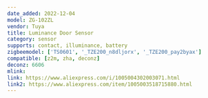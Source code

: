 ```yaml
---
date_added: 2022-12-04
model: ZG-102ZL
vendor: Tuya
title: Luminance Door Sensor
category: sensor
supports: contact, illuminance, battery
zigbeemodel: ['TS0601', '_TZE200_n8dljorx', '_TZE200_pay2byax']
compatible: [z2m, zha, deconz]
deconz: 6606
mlink: 
link: https://www.aliexpress.com/i/1005004302003071.html
link2: https://www.aliexpress.com/item/1005003518715880.html
---
```

